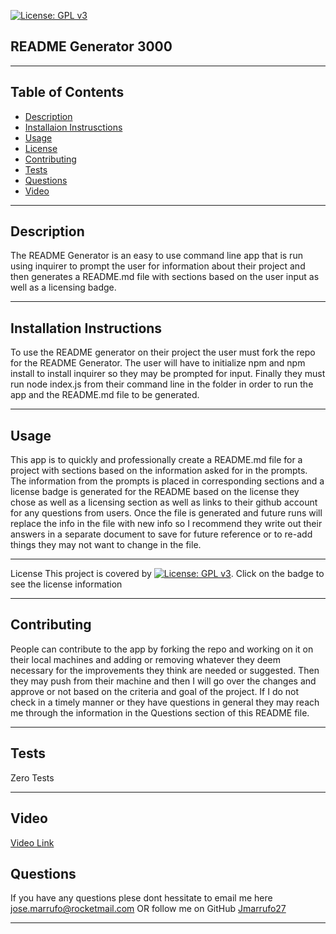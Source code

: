  [![License: GPL v3](https://img.shields.io/badge/License-GPLv3-blue.svg)](https://www.gnu.org/licenses/gpl-3.0)

## README Generator 3000 

-----------------------------------------

## Table of Contents

* [Description](#description)
* [Installaion Instrusctions](#instalation-instructions)
* [Usage](#usage)
* [License](#license)
* [Contributing](#contributing)
* [Tests](#tests)
* [Questions](#questions)
* [Video](#video)

-----------------------------------------

## Description
The README Generator is an easy to use command line app that is run using inquirer to prompt the user for information about their project and then generates a README.md file with sections based on the user input as well as a licensing badge.

-----------------------------------------

## Installation Instructions
To use the README generator on their project the user must fork the repo for the README Generator. The user will have to initialize npm and npm install to install inquirer so they may be prompted for input. Finally they must run node index.js from their command line in the folder in order to run the app and the README.md file to be generated.

-----------------------------------------

## Usage
This app is to quickly and professionally create a README.md file for a project with sections based on the information asked for in the prompts. The information from the prompts is placed in corresponding sections and a license badge is generated for the README based on the license they chose as well as a licensing section as well as links to their github account for any questions from users. Once the file is generated and future runs will replace the info in the file with new info so I recommend they write out their answers in a separate document to save for future reference or to re-add things they may not want to change in the file.

-----------------------------------------
    
License This project is covered by [![License: GPL v3](https://img.shields.io/badge/License-GPLv3-blue.svg)](https://www.gnu.org/licenses/gpl-3.0).
     Click on the badge to see the license information 

-----------------------------------------

## Contributing
People can contribute to the app by forking the repo and working on it on their local machines and adding or removing whatever they deem necessary for the improvements they think are needed or suggested. Then they may push from their machine and then I will go over the changes and approve or not based on the criteria and goal of the project. If I do not check in a timely manner or they have questions in general they may reach me through the information in the Questions section of this README file.

-----------------------------------------

## Tests
Zero Tests

-----------------------------------------

## Video
[Video Link]()

## Questions
If you have any questions plese dont hessitate to email me here
jose.marrufo@rocketmail.com
OR follow me on GitHub
[Jmarrufo27]("github.com/Jmarrufo27")

-----------------------------------------


    

